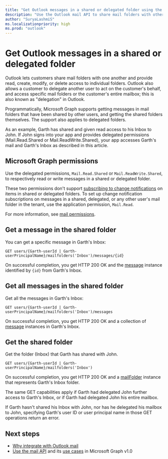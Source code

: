 ```yaml
---
title: "Get Outlook messages in a shared or delegated folder using the Outlook mail API"
description: "Use the Outlook mail API to share mail folders with others and manage access to folders. You can also delegate another user to act on your behalf."
author: "SuryaLashmiS"
ms.localizationpriority: high
ms.prod: "outlook"
---
```


# Get Outlook messages in a shared or delegated folder

Outlook lets customers share mail folders with one another and provide read, create, modify, or delete access to individual folders. Outlook also allows a customer to delegate another user to act on the customer's behalf, and access specific mail folders or the customer's entire mailbox; this is also known as "delegation" in Outlook.

Programmatically, Microsoft Graph supports getting messages in mail folders that have been shared by other users, and getting the shared folders themselves. The support also applies to delegated folders.

As an example, Garth has shared and given read access to his Inbox to John. If John signs into your app and provides delegated permissions (Mail.Read.Shared or Mail.ReadWrite.Shared), your app accesses Garth's mail and Garth's Inbox as described in this article.

## Microsoft Graph permissions

Use the delegated permissions, `Mail.Read.Shared` or `Mail.ReadWrite.Shared`, to respectively read or write messages in a shared or delegated folder.

These two permissions don't support [subscribing to change notifications](change-notifications-overview.md) on items in shared or delegated folders. To set up change notification subscriptions on messages in a shared, delegated, or any other user's mail folder in the tenant, use the application permission, `Mail.Read`.

For more information, see [mail permissions](permissions-reference.md).

## Get a message in the shared folder

You can get a specific message in Garth's Inbox:

<!-- { "blockType": "ignored" } -->
```http
GET users/{Garth-userId | Garth-userPrincipalName}/mailfolders('Inbox')/messages/{id}
```

On successful completion, you get HTTP 200 OK and the [message](/graph/api/resources/message) instance identified by `{id}` from Garth's Inbox.

## Get all messages in the shared folder

Get all the messages in Garth's Inbox:

<!-- { "blockType": "ignored" } -->
```http
GET users/{Garth-userId | Garth-userPrincipalName}/mailfolders('Inbox')/messages
```

On successful completion, you get HTTP 200 OK and a collection of [message](/graph/api/resources/message) instances in Garth's Inbox.

## Get the shared folder

Get the folder (Inbox) that Garth has shared with John.

<!-- { "blockType": "ignored" } -->
```http
GET users/{Garth-userId | Garth-userPrincipalName}/mailfolders('Inbox')
```

On successful completion, you get HTTP 200 OK and a [mailFolder](/graph/api/resources/mailfolder) instance that represents Garth's Inbox folder.

The same GET capabilities apply if Garth had delegated John further access to Garth's Inbox, or if Garth had delegated John his entire mailbox.

If Garth hasn't shared his Inbox with John, nor has he delegated his mailbox to John, specifying Garth's user ID or user principal name in those GET operations return an error.


## Next steps

- [Why integrate with Outlook mail](outlook-mail-concept-overview.md)
- [Use the mail API](/graph/api/resources/mail-api-overview) and its [use cases](/graph/api/resources/mail-api-overview#common-use-cases) in Microsoft Graph v1.0
